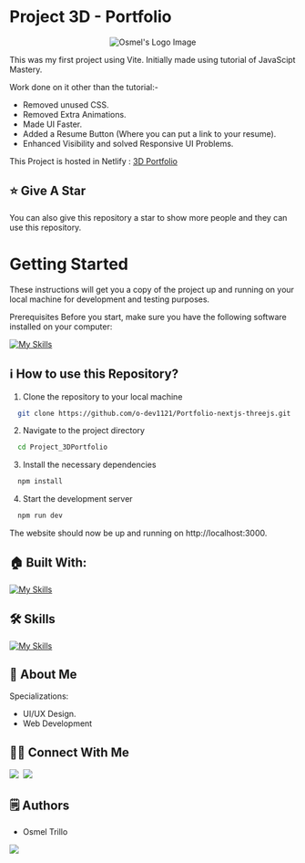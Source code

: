 # Project 3D - Portfolio

<p align="center">
  <img src="./preview.png" alt="Osmel's Logo Image"/>
</p>

This was my first project using Vite. Initially made using tutorial of JavaScipt Mastery.

Work done on it other than the tutorial:-
- Removed unused CSS.
- Removed Extra Animations.
- Made UI Faster.
- Added a Resume Button (Where you can put a link to your resume).
- Enhanced Visibility and solved Responsive UI Problems.

This Project is hosted in Netlify : [3D Portfolio](https://osmel-trillo.netlify.app/)

## :star: Give A Star

You can also give this repository a star to show more people and they can use this repository.

# Getting Started

These instructions will get you a copy of the project up and running on your local machine for development and testing purposes.

Prerequisites
Before you start, make sure you have the following software installed on your computer:

[![My Skills](https://skillicons.dev/icons?i=nodejs)](https://skillicons.dev)


## ℹ️ How to use this Repository?

1. Clone the repository to your local machine

```bash
  git clone https://github.com/o-dev1121/Portfolio-nextjs-threejs.git

```
2. Navigate to the project directory

```bash
  cd Project_3DPortfolio
```
3. Install the necessary dependencies
```bash
  npm install
```

4. Start the development server
```bash
  npm run dev
```

The website should now be up and running on http://localhost:3000.

## 🏠 Built With:

[![My Skills](https://skillicons.dev/icons?i=vscode,react,nextjs,threejs,tailwind,netlify)](https://skillicons.dev)

## 🛠 Skills

[![My Skills](https://skillicons.dev/icons?i=html,css,js,ts,react,nextjs,tailwind,threejs)](https://skillicons.dev)

## 🚀 About Me
Specializations:
- UI/UX Design.
- Web Development

## 🙋‍♂️ Connect With Me

[<img src="https://skillicons.dev/icons?i=github" />](https://github.com/o-dev1121)&nbsp;
[<img src="https://skillicons.dev/icons?i=linkedin" />](https://www.linkedin.com/in/osmel-trillo/)&nbsp;
<!-- [<img src="https://skillicons.dev/icons?i=instagram" />](https://www.instagram.com/_osmel/)&nbsp;
[<img src="https://skillicons.dev/icons?i=devto" />](https://osmel-trillo.netlify.app/) -->

## 🗒️ Authors
- Osmel Trillo

<p align="left">
  <a href="https://skillicons.dev">
    <a href="https://github.com/o-dev1121">
      <img src="https://skillicons.dev/icons?i=github" />
    </a>
  </a>
</p>